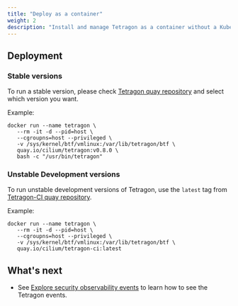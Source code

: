 ```yaml
---
title: "Deploy as a container"
weight: 2
description: "Install and manage Tetragon as a container without a Kubernetes cluster"
---
```



## Deployment

### Stable versions

To run a stable version, please check [Tetragon quay
repository](https://quay.io/cilium/tetragon?tab=tags) and select which version
you want.

Example:

```shell
docker run --name tetragon \
   --rm -it -d --pid=host \
   --cgroupns=host --privileged \
   -v /sys/kernel/btf/vmlinux:/var/lib/tetragon/btf \
   quay.io/cilium/tetragon:v0.8.0 \
   bash -c "/usr/bin/tetragon"
```

### Unstable Development versions

To run unstable development versions of Tetragon, use the
`latest` tag from [Tetragon-CI quay
repository](https://quay.io/repository/cilium/tetragon-ci?tab=tags).

Example:

```shell
docker run --name tetragon \
   --rm -it -d --pid=host \
   --cgroupns=host --privileged \
   -v /sys/kernel/btf/vmlinux:/var/lib/tetragon/btf \
   quay.io/cilium/tetragon-ci:latest
```

## What's next

- See [Explore security observability events](/docs/getting-started/explore-security-observability-events/)
to learn how to see the Tetragon events.

